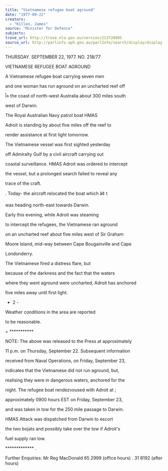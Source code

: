 ```yaml
---
title: "Vietnamese refugee boat aground"
date: "1977-09-22"
creators:
  - "Killen, James"
source: "Minister for Defence"
subjects:
trove_url: http://trove.nla.gov.au/version/213720805
source_url: http://parlinfo.aph.gov.au/parlInfo/search/display/display.w3p;query=Id%3A%22media/pressrel/HPR10015683%22
---
```


 THURSDAY. SEPTEMBER 22, 1977. NO. 218/77

 VIETNAMESE REFUGEE BOAT AGROUND

 A Vietnamese refugee boat carrying seven men 

 and one woman has run aground on an uncharted reef off 

 Î» the coast of north-west Australia about 300 miles south­

 west of Darwin.

 The Royal Australian Navy patrol boat HMAS 

 Adroit is standing by about five miles off the reef to 

 render assistance at first light tomorrow.

 The Vietnamese vessel was first sighted yesterday 

 off Admiralty Gulf by a civil aircraft carrying out 

 coastal surveillance. HMAS Adroit was ordered to intercept 

 the vessel, but a prolonged search failed to reveal any 

 trace of the craft.

 .  Today- the aircraft relocated the boat which â¢  t 

 was heading north-east towards Darwin.

 Early this evening,  while Adroit was steaming 

 to intercept the refugees,  the Vietnamese ran aground 

 on an uncharted reef about five miles west of Sir Graham 

 Moore Island, mid-way between Cape Bougainville and Cape 

 Londonderry.

 The Vietnamese fired a distress flare, but 

 because of the darkness and the fact that the waters 

 where they went aground were uncharted,  Adroit has anchored 

 five miles away until first light.

 -  2 -

 Weather conditions in the area are reported 

 to be reasonable.

 =  ***********

 NOTE: The above was released to the Press at approximately

 11 p.m. on Thursday, September 22. Subsequent information 

 received from Naval Operations, on Friday, September 23, 

 indicates that the Vietnamese did not run aground, but, 

 realising they were in dangerous waters, anchored for the 

 night. The refugee boat rendezvoused with Adroit at ;

 approximately 0900 hours EST on Friday, September 23, 

 and was taken in tow for the 250 mile passage to Darwin.

 HMAS Attack was dispatched from Darwin to escort 

 the two bojats and possibly take over the tow if Adroit's 

 fuel supply ran low.

 ************* .

 Further Enquiries: Mr Reg MacDonald 65 2999 (office hours) .  31 8192 (after hours)


